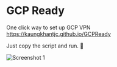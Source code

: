 # GCP Ready

One click way to set up GCP VPN<br>
https://kaungkhantjc.github.io/GCPReady

Just copy the script and run. 🥳

![Screenshot 1](https://github.com/kaungkhantjc/GCPReady/blob/main/screenshot_v4.png?raw=true)
